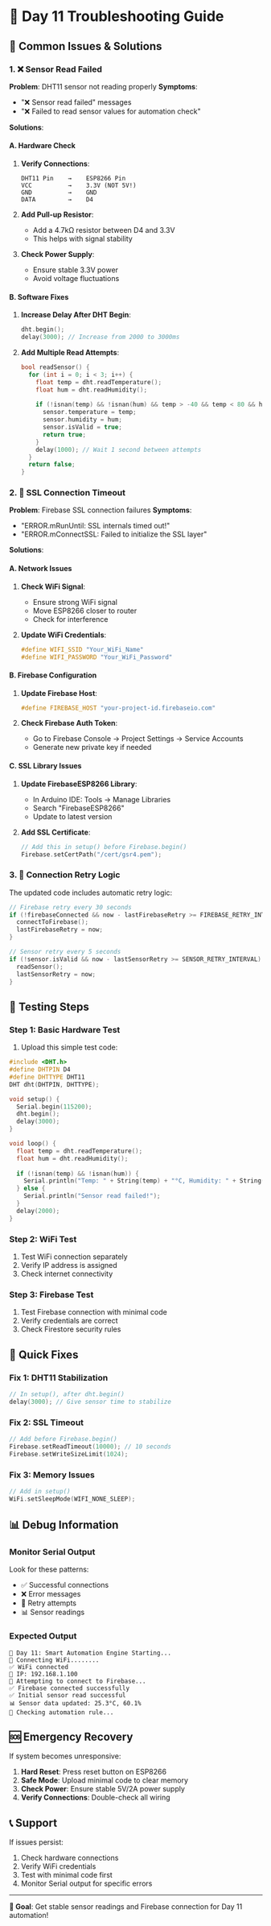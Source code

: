 # 🔧 Day 11 Troubleshooting Guide

## 🚨 Common Issues & Solutions

### 1. ❌ Sensor Read Failed

**Problem**: DHT11 sensor not reading properly
**Symptoms**: 
- "❌ Sensor read failed" messages
- "❌ Failed to read sensor values for automation check"

**Solutions**:

#### A. Hardware Check
1. **Verify Connections**:
   ```
   DHT11 Pin    →    ESP8266 Pin
   VCC          →    3.3V (NOT 5V!)
   GND          →    GND
   DATA         →    D4
   ```

2. **Add Pull-up Resistor**:
   - Add a 4.7kΩ resistor between D4 and 3.3V
   - This helps with signal stability

3. **Check Power Supply**:
   - Ensure stable 3.3V power
   - Avoid voltage fluctuations

#### B. Software Fixes
1. **Increase Delay After DHT Begin**:
   ```cpp
   dht.begin();
   delay(3000); // Increase from 2000 to 3000ms
   ```

2. **Add Multiple Read Attempts**:
   ```cpp
   bool readSensor() {
     for (int i = 0; i < 3; i++) {
       float temp = dht.readTemperature();
       float hum = dht.readHumidity();
       
       if (!isnan(temp) && !isnan(hum) && temp > -40 && temp < 80 && hum >= 0 && hum <= 100) {
         sensor.temperature = temp;
         sensor.humidity = hum;
         sensor.isValid = true;
         return true;
       }
       delay(1000); // Wait 1 second between attempts
     }
     return false;
   }
   ```

### 2. 🔗 SSL Connection Timeout

**Problem**: Firebase SSL connection failures
**Symptoms**:
- "ERROR.mRunUntil: SSL internals timed out!"
- "ERROR.mConnectSSL: Failed to initialize the SSL layer"

**Solutions**:

#### A. Network Issues
1. **Check WiFi Signal**:
   - Ensure strong WiFi signal
   - Move ESP8266 closer to router
   - Check for interference

2. **Update WiFi Credentials**:
   ```cpp
   #define WIFI_SSID "Your_WiFi_Name"
   #define WIFI_PASSWORD "Your_WiFi_Password"
   ```

#### B. Firebase Configuration
1. **Update Firebase Host**:
   ```cpp
   #define FIREBASE_HOST "your-project-id.firebaseio.com"
   ```

2. **Check Firebase Auth Token**:
   - Go to Firebase Console → Project Settings → Service Accounts
   - Generate new private key if needed

#### C. SSL Library Issues
1. **Update FirebaseESP8266 Library**:
   - In Arduino IDE: Tools → Manage Libraries
   - Search "FirebaseESP8266"
   - Update to latest version

2. **Add SSL Certificate**:
   ```cpp
   // Add this in setup() before Firebase.begin()
   Firebase.setCertPath("/cert/gsr4.pem");
   ```

### 3. 🔄 Connection Retry Logic

The updated code includes automatic retry logic:

```cpp
// Firebase retry every 30 seconds
if (!firebaseConnected && now - lastFirebaseRetry >= FIREBASE_RETRY_INTERVAL) {
  connectToFirebase();
  lastFirebaseRetry = now;
}

// Sensor retry every 5 seconds
if (!sensor.isValid && now - lastSensorRetry >= SENSOR_RETRY_INTERVAL) {
  readSensor();
  lastSensorRetry = now;
}
```

## 🧪 Testing Steps

### Step 1: Basic Hardware Test
1. Upload this simple test code:
```cpp
#include <DHT.h>
#define DHTPIN D4
#define DHTTYPE DHT11
DHT dht(DHTPIN, DHTTYPE);

void setup() {
  Serial.begin(115200);
  dht.begin();
  delay(3000);
}

void loop() {
  float temp = dht.readTemperature();
  float hum = dht.readHumidity();
  
  if (!isnan(temp) && !isnan(hum)) {
    Serial.println("Temp: " + String(temp) + "°C, Humidity: " + String(hum) + "%");
  } else {
    Serial.println("Sensor read failed!");
  }
  delay(2000);
}
```

### Step 2: WiFi Test
1. Test WiFi connection separately
2. Verify IP address is assigned
3. Check internet connectivity

### Step 3: Firebase Test
1. Test Firebase connection with minimal code
2. Verify credentials are correct
3. Check Firestore security rules

## 🔧 Quick Fixes

### Fix 1: DHT11 Stabilization
```cpp
// In setup(), after dht.begin()
delay(3000); // Give sensor time to stabilize
```

### Fix 2: SSL Timeout
```cpp
// Add before Firebase.begin()
Firebase.setReadTimeout(10000); // 10 seconds
Firebase.setWriteSizeLimit(1024);
```

### Fix 3: Memory Issues
```cpp
// Add in setup()
WiFi.setSleepMode(WIFI_NONE_SLEEP);
```

## 📊 Debug Information

### Monitor Serial Output
Look for these patterns:
- ✅ Successful connections
- ❌ Error messages
- 🔄 Retry attempts
- 📊 Sensor readings

### Expected Output
```
🚀 Day 11: Smart Automation Engine Starting...
📡 Connecting WiFi........
✅ WiFi connected
📶 IP: 192.168.1.100
🔗 Attempting to connect to Firebase...
✅ Firebase connected successfully
✅ Initial sensor read successful
📊 Sensor data updated: 25.3°C, 60.1%
🔄 Checking automation rule...
```

## 🆘 Emergency Recovery

If system becomes unresponsive:

1. **Hard Reset**: Press reset button on ESP8266
2. **Safe Mode**: Upload minimal code to clear memory
3. **Check Power**: Ensure stable 5V/2A power supply
4. **Verify Connections**: Double-check all wiring

## 📞 Support

If issues persist:
1. Check hardware connections
2. Verify WiFi credentials
3. Test with minimal code first
4. Monitor Serial output for specific errors

---

**🎯 Goal**: Get stable sensor readings and Firebase connection for Day 11 automation! 